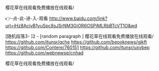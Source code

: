 
樱花草在线观看免费播放在线观看/




👉-点-此-进-入-观看  http://www.baidu.com/link?url=jHz8AcivB1yuSpc8sJSrNM3GjOR6OSPiMLRbBTcVT1O&wd




[随机段落3-
]2 - [random paragraph
]
樱花草在线观看免费播放在线观看/ https://github.com/itunsr/qche
https://github.com/beooknews/gjkft
https://github.com/Contere/760151
https://github.com/itunsr/uxvbep
https://github.com/webnewse/cnhad





樱花草在线观看免费播放在线观看/
